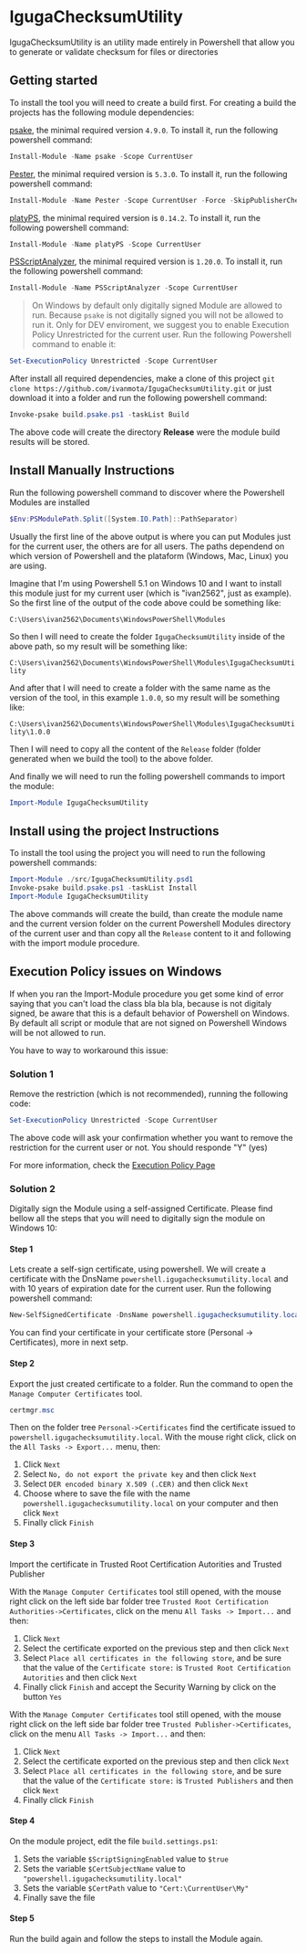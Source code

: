 # IgugaChecksumUtility

IgugaChecksumUtility is an utility made entirely in Powershell that allow you to generate or validate checksum for files or directories

## Getting started

To install the tool you will need to create a build first.
For creating a build the projects has the following module dependencies:

[psake](https://github.com/psake/psake), the minimal required version `4.9.0`. To install it, run the following powershell command:

```powershell
Install-Module -Name psake -Scope CurrentUser
```

[Pester](https://github.com/pester), the minimal required version is `5.3.0`. To install it, run the following powershell command:

```powershell
Install-Module -Name Pester -Scope CurrentUser -Force -SkipPublisherCheck
```

[platyPS](https://github.com/PowerShell/platyPS), the minimal required version is `0.14.2`. To install it, run the following powershell command:

```powershell
Install-Module -Name platyPS -Scope CurrentUser
```

[PSScriptAnalyzer](https://github.com/PowerShell/PSScriptAnalyzer), the minimal required version is `1.20.0`. To install it, run the following powershell command:

```powershell
Install-Module -Name PSScriptAnalyzer -Scope CurrentUser
```

> On Windows by default only digitally signed Module are allowed to run.
Because `psake` is not digitally signed you will not be allowed to run it.
Only for DEV enviroment, we suggest you to enable Execution Policy Unrestricted for the current user. Run the following Powershell command to enable it:

```powershell
Set-ExecutionPolicy Unrestricted -Scope CurrentUser
```

After install all required dependencies, make a clone of this project `git clone https://github.com/ivanmota/IgugaChecksumUtility.git` or just download it into a folder and run the following powershell command:

```powershell
Invoke-psake build.psake.ps1 -taskList Build
```

The above code will create the directory **Release** were the module build results will be stored.

## Install Manually Instructions

Run the following powershell command to discover where the Powershell Modules are installed

```powershell
$Env:PSModulePath.Split([System.IO.Path]::PathSeparator)
```

Usually the first line of the above output is where you can put Modules just for the current user, the others are for all users. The paths dependend on which version of Powershell and the plataform (Windows, Mac, Linux) you are using.

Imagine that I'm using Powershell 5.1 on Windows 10 and I want to install this module just for my current user (which is "ivan2562", just as example). So the first line of the output of the code above could be something like:

`C:\Users\ivan2562\Documents\WindowsPowerShell\Modules`

So then I will need to create the folder `IgugaChecksumUtility` inside of the above path, so my result will be something like:

`C:\Users\ivan2562\Documents\WindowsPowerShell\Modules\IgugaChecksumUtility`

And after that I will need to create a folder with the same name as the version of the tool, in this example `1.0.0`, so my result will be something like:

`C:\Users\ivan2562\Documents\WindowsPowerShell\Modules\IgugaChecksumUtility\1.0.0`

Then I will need to copy all the content of the `Release` folder (folder generated when we build the tool) to the above folder.

And finally we will need to run the folling powershell commands to import the module:

```powershell
Import-Module IgugaChecksumUtility
```

## Install using the project Instructions

To install the tool using the project you will need to run the following powershell commands:

```powershell
Import-Module ./src/IgugaChecksumUtility.psd1
Invoke-psake build.psake.ps1 -taskList Install
Import-Module IgugaChecksumUtility
```

The above commands will create the build, than create the module name and the current version folder on the current Powershell Modules directory of the current user and than copy all the `Release` content to it and following with the import module procedure.

## Execution Policy issues on Windows

If when you ran the Import-Module procedure you get some kind of error saying that you can't load the class bla bla bla, because is not digitaly signed, be aware that this is a default behavior of Powershell on Windows. By default all script or module that are not signed on Powershell Windows will be not allowed to run.

You have to way to workaround this issue:

### Solution 1

Remove the restriction (which is not recommended), running the following code:

```powershell
Set-ExecutionPolicy Unrestricted -Scope CurrentUser
```

The above code will ask your confirmation whether you want to remove the restriction for the current user or not. You should responde "Y" (yes)

For more information, check the [Execution Policy Page](https://docs.microsoft.com/en-us/powershell/module/microsoft.powershell.security/set-executionpolicy?view=powershell-5.1)

### Solution 2

Digitally sign the Module using a self-assigned Certificate.
Please find bellow all the steps that you will need to digitally sign the module on Windows 10:

#### Step 1

Lets create a self-sign certificate, using powershell. We will create a certificate with the DnsName `powershell.igugachecksumutility.local` and with 10 years of expiration date for the current user. Run the following powershell command:

```powershell
New-SelfSignedCertificate -DnsName powershell.igugachecksumutility.local -CertStoreLocation Cert:\CurrentUser\My\ -Type Codesigning -NotAfter (Get-Date).AddYears(10)
```

You can find your certificate in your certificate store (Personal -> Certificates), more in next setp.

#### Step 2

Export the just created certificate to a folder. Run the command to open the `Manage Computer Certificates` tool.

```powershell
certmgr.msc
```

Then on the folder tree `Personal->Certificates` find the certificate issued to `powershell.igugachecksumutility.local`. With the mouse right click, click on the `All Tasks -> Export...` menu, then:

1. Click `Next`
2. Select `No, do not export the private key` and then click `Next`
3. Select `DER encoded binary X.509 (.CER)` and then click `Next`
4. Choose where to save the file with the name `powershell.igugachecksumutility.local` on your computer and then click `Next`
5. Finally click `Finish`

#### Step 3

Import the certificate in Trusted Root Certification Autorities and Trusted Publisher

With the `Manage Computer Certificates` tool still opened, with the mouse right click on the left side bar folder tree `Trusted Root Certification Authorities->Certificates`, click on the menu `All Tasks -> Import...` and then:

1. Click `Next`
2. Select the certificate exported on the previous step and then click `Next`
3. Select `Place all certificates in the following store`, and be sure that the value of the `Certificate store:` is `Trusted Root Certification Autorities` and then click `Next`
4. Finally click `Finish` and accept the Security Warning by click on the button `Yes`

With the `Manage Computer Certificates` tool still opened, with the mouse right click on the left side bar folder tree `Trusted Publisher->Certificates`, click on the menu `All Tasks -> Import...` and then:

1. Click `Next`
2. Select the certificate exported on the previous step and then click `Next`
3. Select `Place all certificates in the following store`, and be sure that the value of the `Certificate store:` is `Trusted Publishers` and then click `Next`
4. Finally click `Finish`

#### Step 4

On the module project, edit the file `build.settings.ps1`:

1. Sets the variable `$ScriptSigningEnabled` value to `$true`
2. Sets the variable `$CertSubjectName` value to `"powershell.igugachecksumutility.local"`
3. Sets the variable `$CertPath` value to `"Cert:\CurrentUser\My"`
4. Finally save the file

#### Step 5

Run the build again and follow the steps to install the Module again.
